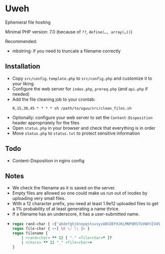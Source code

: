 # Uweh

Ephemeral file hosting

Minimal PHP version: 7.0 (because of `??`, `define(…, array(…))`)

Recommended:
- mbstring: if you need to truncate a filename correctly

## Installation

- Copy `src/config.template.php` to `src/config.php` and customize it to your liking. 
- Configure the web server for `index.php`, `prereq.php` (and `api.php` if needed)
- Add the file cleaning job to your crontab:
  ```cron
  0,15,30,45 * * * * sh /path/to/uguu/src/clean_files.sh
  ```
- Optionally: configure your web server to set the `Content-Disposition` header appropriately for the files
- Open `status.php` in your browser and check that everything is in order
- Move `status.php` to `status.txt` to protect sensitive information


## Todo

- Content-Disposition in nginx config

## Notes

* We check the filename as it is saved on the server.
* Empty files are allowed so one could make us run out of inodes by uploading very small files.
* With a 12 character prefix, you need at least 1.9e12 uploaded files to get a 1% probability of at least generating a name thrice.
* If a filename has an underscore, it has a user-submitted name.
* ```raku
  regex rand-char { <{"abdefghjknopqstuvxyzABCDEFHJKLMNPQRSTUVWXYZ345679".comb}> }
  regex file-char { <-[ \0 \/ \\ ]> }
  regex filename {
      | <rand-char> ** 12 [ "." <file-char>* ]?
      | <chars> ** 12 "_" <file-char>+
  }
  ```